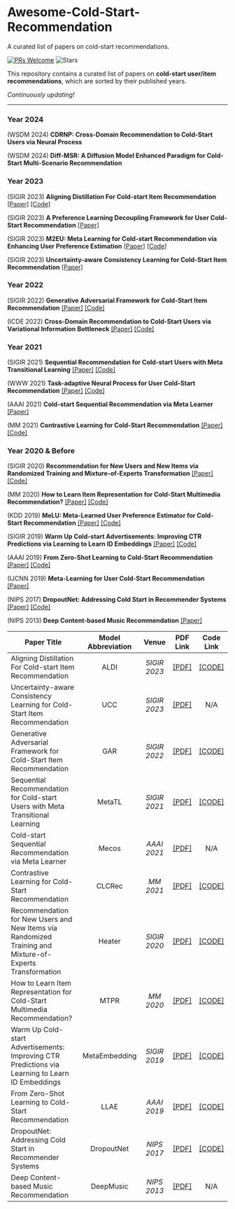 # Awesome-Cold-Start-Recommendation
A curated list of papers on cold-start recommendations.

[![PRs Welcome](https://img.shields.io/badge/PRs-welcome-yellow.svg)](https://github.com/YuanchenBei/Awesome-Cold-Start-Recommendation) 
![Stars](https://img.shields.io/github/stars/YuanchenBei/Awesome-Cold-Start-Recommendation?color=green)

This repository contains a curated list of papers on **cold-start user/item recommendations**, which are sorted by their published years.

*Continuously updating!*

-----
### Year 2024
(WSDM 2024) **CDRNP: Cross-Domain Recommendation to Cold-Start Users via Neural Process**

(WSDM 2024) **Diff-MSR: A Diffusion Model Enhanced Paradigm for Cold-Start Multi-Scenario Recommendation**


### Year 2023
(SIGIR 2023) **Aligning Distillation For Cold-start Item Recommendation** [[Paper]](https://dl.acm.org/doi/10.1145/3539618.3591732) [[Code]](https://github.com/zfnWong/ALDI) 

(SIGIR 2023) **A Preference Learning Decoupling Framework for User Cold-Start Recommendation** [[Paper]](https://dl.acm.org/doi/abs/10.1145/3539618.3591627)

(SIGIR 2023) **M2EU: Meta Learning for Cold-start Recommendation via Enhancing User Preference Estimation** [[Paper]](https://dl.acm.org/doi/abs/10.1145/3539618.3591719) [[Code]](https://github.com/zhenchaowu/M2EU)

(SIGIR 2023) **Uncertainty-aware Consistency Learning for Cold-Start Item Recommendation** [[Paper]](https://dl.acm.org/doi/pdf/10.1145/3539618.3592078)

### Year 2022
(SIGIR 2022) **Generative Adversarial Framework for Cold-Start Item Recommendation** [[Paper]](https://dl.acm.org/doi/abs/10.1145/3477495.3531897) [[Code]](https://github.com/zfnWong/GAR)

(ICDE 2022) **Cross-Domain Recommendation to Cold-Start Users via Variational Information Bottleneck** [[Paper]](https://arxiv.org/pdf/2203.16863.pdf) [[Code]](https://github.com/cjx96/CDRIB)

### Year 2021
(SIGIR 2021) **Sequential Recommendation for Cold-start Users with Meta Transitional Learning**  [[Paper]](https://arxiv.org/pdf/2107.06427.pdf) [[Code]](https://github.com/wangjlgz/MetaTL)

(WWW 2021) **Task-adaptive Neural Process for User Cold-Start Recommendation** [[Paper]](https://dl.acm.org/doi/pdf/10.1145/3442381.3449908) [[Code]](https://github.com/IIEdm/TaNP)

(AAAI 2021) **Cold-start Sequential Recommendation via Meta Learner** [[Paper]](https://ojs.aaai.org/index.php/AAAI/article/view/16601/16408)

(MM 2021) **Contrastive Learning for Cold-Start Recommendation** [[Paper]](https://dl.acm.org/doi/pdf/10.1145/3474085.3475665) [[Code]](https://github.com/weiyinwei/CLCRec)

### Year 2020 & Before
(SIGIR 2020) **Recommendation for New Users and New Items via Randomized Training and Mixture-of-Experts Transformation** [[Paper]](https://dl.acm.org/doi/pdf/10.1145/3397271.3401178) [[Code]](https://github.com/Zziwei/Heater--Cold-Start-Recommendation)

(MM 2020) **How to Learn Item Representation for Cold-Start Multimedia Recommendation?** [[Paper]](https://bio.duxy.cc/papers/mm2020-MTPR.pdf) [[Code]](https://github.com/duxy-me/MTPR)

(KDD 2019) **MeLU: Meta-Learned User Preference Estimator for Cold-Start Recommendation** [[Paper]](https://arxiv.org/pdf/1908.00413.pdf) [[Code]](https://github.com/hoyeoplee/MeLU)

(SIGIR 2019) **Warm Up Cold-start Advertisements: Improving CTR Predictions via Learning to Learn ID Embeddings** [[Paper]](https://dl.acm.org/doi/10.1145/3331184.3331268) [[Code]](https://github.com/Feiyang/MetaEmbedding) 

(AAAI 2019) **From Zero-Shot Learning to Cold-Start Recommendation** [[Paper]](https://ojs.aaai.org/index.php/AAAI/article/download/4324/4202) [[Code]](https://github.com/lijin118/LLAE)

(IJCNN 2019) **Meta-Learning for User Cold-Start Recommendation** [[Paper]]()

(NIPS 2017) **DropoutNet: Addressing Cold Start in Recommender Systems** [[Paper]](https://proceedings.neurips.cc/paper_files/paper/2017/file/dbd22ba3bd0df8f385bdac3e9f8be207-Paper.pdf) [[Code]](https://github.com/layer6ai-labs/DropoutNet)

(NIPS 2013) **Deep Content-based Music Recommendation** [[Paper]](https://proceedings.neurips.cc/paper/2013/file/b3ba8f1bee1238a2f37603d90b58898d-Paper.pdf)


| **Paper Title** | **Model Abbreviation** | **Venue** | **PDF Link** | **Code Link** |
| --------------- | :--------: | :--------: | :--------: | :--------: |
| Aligning Distillation For Cold-start Item Recommendation | ALDI | _SIGIR 2023_ | [[PDF]](https://dl.acm.org/doi/10.1145/3539618.3591732) | [[CODE]](https://github.com/zfnWong/ALDI) |
| Uncertainty-aware Consistency Learning for Cold-Start Item Recommendation | UCC | _SIGIR 2023_ | [[PDF]](https://dl.acm.org/doi/pdf/10.1145/3539618.3592078) | N/A |
| Generative Adversarial Framework for Cold-Start Item Recommendation | GAR | _SIGIR 2022_ | [[PDF]](https://dl.acm.org/doi/abs/10.1145/3477495.3531897) | [[CODE]](https://github.com/zfnWong/GAR) | 
| Sequential Recommendation for Cold-start Users with Meta Transitional Learning | MetaTL | _SIGIR 2021_ | [[PDF]](https://arxiv.org/pdf/2107.06427.pdf) | [[CODE]](https://github.com/wangjlgz/MetaTL) |
| Cold-start Sequential Recommendation via Meta Learner | Mecos | _AAAI 2021_ | [[PDF]](https://ojs.aaai.org/index.php/AAAI/article/view/16601/16408) | N/A |
| Contrastive Learning for Cold-Start Recommendation | CLCRec | _MM 2021_ | [[PDF]](https://dl.acm.org/doi/pdf/10.1145/3474085.3475665) | [[CODE]](https://github.com/weiyinwei/CLCRec)  | 
| Recommendation for New Users and New Items via Randomized Training and Mixture-of-Experts Transformation | Heater | _SIGIR 2020_ | [[PDF]](https://dl.acm.org/doi/pdf/10.1145/3397271.3401178) | [[CODE]](https://github.com/Zziwei/Heater--Cold-Start-Recommendation) |
| How to Learn Item Representation for Cold-Start Multimedia Recommendation? | MTPR | _MM 2020_ | [[PDF]](https://bio.duxy.cc/papers/mm2020-MTPR.pdf) | [[CODE]](https://github.com/duxy-me/MTPR) |
| Warm Up Cold-start Advertisements: Improving CTR Predictions via Learning to Learn ID Embeddings | MetaEmbedding | _SIGIR 2019_ | [[PDF]](https://dl.acm.org/doi/10.1145/3331184.3331268) | [[CODE]](https://github.com/Feiyang/MetaEmbedding) | 
| From Zero-Shot Learning to Cold-Start Recommendation | LLAE | _AAAI 2019_ | [[PDF]](https://ojs.aaai.org/index.php/AAAI/article/download/4324/4202) | [[CODE]](https://github.com/lijin118/LLAE) | 
| DropoutNet: Addressing Cold Start in Recommender Systems | DropoutNet | _NIPS 2017_ | [[PDF]](https://proceedings.neurips.cc/paper_files/paper/2017/file/dbd22ba3bd0df8f385bdac3e9f8be207-Paper.pdf) | [[CODE]](https://github.com/layer6ai-labs/DropoutNet) |
| Deep Content-based Music Recommendation | DeepMusic | _NIPS 2013_ | [[PDF]](https://proceedings.neurips.cc/paper/2013/file/b3ba8f1bee1238a2f37603d90b58898d-Paper.pdf) | N/A |
